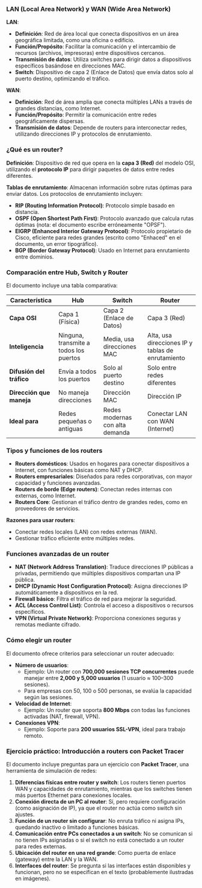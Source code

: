 ### LAN (Local Area Network) y WAN (Wide Area Network)

**LAN**:

- **Definición**: Red de área local que conecta dispositivos en un área geográfica limitada, como una oficina o edificio.
- **Función/Propósito**: Facilitar la comunicación y el intercambio de recursos (archivos, impresoras) entre dispositivos cercanos.
- **Transmisión de datos**: Utiliza switches para dirigir datos a dispositivos específicos basándose en direcciones MAC.
- **Switch**: Dispositivo de capa 2 (Enlace de Datos) que envía datos solo al puerto destino, optimizando el tráfico.

**WAN**:

- **Definición**: Red de área amplia que conecta múltiples LANs a través de grandes distancias, como Internet.
- **Función/Propósito**: Permitir la comunicación entre redes geográficamente dispersas.
- **Transmisión de datos**: Depende de routers para interconectar redes, utilizando direcciones IP y protocolos de enrutamiento.

### ¿Qué es un router?

**Definición**: Dispositivo de red que opera en la **capa 3 (Red)** del modelo OSI, utilizando el **protocolo IP** para dirigir paquetes de datos entre redes diferentes.

**Tablas de enrutamiento**: Almacenan información sobre rutas óptimas para enviar datos. Los protocolos de enrutamiento incluyen:

- **RIP (Routing Information Protocol)**: Protocolo simple basado en distancia.
- **OSPF (Open Shortest Path First)**: Protocolo avanzado que calcula rutas óptimas (nota: el documento escribe erróneamente "OPSF").
- **EIGRP (Enhanced Interior Gateway Protocol)**: Protocolo propietario de Cisco, eficiente para redes grandes (escrito como "Enhaced" en el documento, un error tipográfico).
- **BGP (Border Gateway Protocol)**: Usado en Internet para enrutamiento entre dominios.

### Comparación entre Hub, Switch y Router

El documento incluye una tabla comparativa:

|**Característica**|**Hub**|**Switch**|**Router**|
|---|---|---|---|
|**Capa OSI**|Capa 1 (Física)|Capa 2 (Enlace de Datos)|Capa 3 (Red)|
|**Inteligencia**|Ninguna, transmite a todos los puertos|Media, usa direcciones MAC|Alta, usa direcciones IP y tablas de enrutamiento|
|**Difusión del tráfico**|Envía a todos los puertos|Solo al puerto destino|Solo entre redes diferentes|
|**Dirección que maneja**|No maneja direcciones|Dirección MAC|Dirección IP|
|**Ideal para**|Redes pequeñas o antiguas|Redes modernas con alta demanda|Conectar LAN con WAN (Internet)|

### Tipos y funciones de los routers

- **Routers domésticos**: Usados en hogares para conectar dispositivos a Internet, con funciones básicas como NAT y DHCP.
- **Routers empresariales**: Diseñados para redes corporativas, con mayor capacidad y funciones avanzadas.
- **Routers de borde (Edge routers)**: Conectan redes internas con externas, como Internet.
- **Routers Core**: Gestionan el tráfico dentro de grandes redes, como en proveedores de servicios.

**Razones para usar routers**:

- Conectar redes locales (LAN) con redes externas (WAN).
- Gestionar tráfico eficiente entre múltiples redes.

### Funciones avanzadas de un router

- **NAT (Network Address Translation)**: Traduce direcciones IP públicas a privadas, permitiendo que múltiples dispositivos compartan una IP pública.
- **DHCP (Dynamic Host Configuration Protocol)**: Asigna direcciones IP automáticamente a dispositivos en la red.
- **Firewall básico**: Filtra el tráfico de red para mejorar la seguridad.
- **ACL (Access Control List)**: Controla el acceso a dispositivos o recursos específicos.
- **VPN (Virtual Private Network)**: Proporciona conexiones seguras y remotas mediante cifrado.

### Cómo elegir un router

El documento ofrece criterios para seleccionar un router adecuado:

- **Número de usuarios**:
    - Ejemplo: Un router con **700,000 sesiones TCP concurrentes** puede manejar entre **2,000 y 5,000 usuarios** (1 usuario ≈ 100–300 sesiones).
    - Para empresas con 50, 100 o 500 personas, se evalúa la capacidad según las sesiones.
- **Velocidad de Internet**:
    - Ejemplo: Un router que soporta **800 Mbps** con todas las funciones activadas (NAT, firewall, VPN).
- **Conexiones VPN**:
    - Ejemplo: Soporte para **200 usuarios SSL-VPN**, ideal para trabajo remoto.

### Ejercicio práctico: Introducción a routers con Packet Tracer

El documento incluye preguntas para un ejercicio con **Packet Tracer**, una herramienta de simulación de redes:

1. **Diferencias físicas entre router y switch**: Los routers tienen puertos WAN y capacidades de enrutamiento, mientras que los switches tienen más puertos Ethernet para conexiones locales.
2. **Conexión directa de un PC al router**: Sí, pero requiere configuración (como asignación de IP), ya que el router no actúa como switch sin ajustes.
3. **Función de un router sin configurar**: No enruta tráfico ni asigna IPs, quedando inactivo o limitado a funciones básicas.
4. **Comunicación entre PCs conectados a un switch**: No se comunican si no tienen IPs asignadas o si el switch no está conectado a un router para redes externas.
5. **Ubicación del router en una red grande**: Como puerta de enlace (gateway) entre la LAN y la WAN.
6. **Interfaces del router**: Se pregunta si las interfaces están disponibles y funcionan, pero no se especifican en el texto (probablemente ilustradas en imágenes).